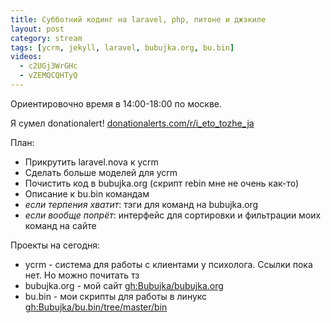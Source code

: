 ```yaml
---
title: Субботний кодинг на laravel, php, питоне и джэкиле
layout: post
category: stream
tags: [ycrm, jekyll, laravel, bubujka.org, bu.bin]
videos:
  - c2UGj3WrGHc
  - vZEMQCQHTyQ
---
```


Ориентировочно время в 14:00-18:00 по москве.

Я сумел donationalert! [donationalerts.com/r/i_eto_tozhe_ja](https://www.donationalerts.com/r/i_eto_tozhe_ja)

План:
- Прикрутить laravel.nova к ycrm
- Сделать больше моделей для ycrm
- Почистить код в bubujka.org (скрипт rebin мне не очень как-то)
- Описание к bu.bin командам
- *если терпения хватит*: тэги для команд на bubujka.org
- *если вообще попрёт*: интерфейс для сортировки и фильтрации моих команд на сайте

Проекты на сегодня:
- ycrm - система для работы с клиентами у психолога. Ссылки пока нет. Но можно почитать тз
- bubujka.org - мой сайт [gh:Bubujka/bubujka.org](https://github.com/Bubujka/bubujka.org)
- bu.bin - мои скрипты для работы в линукс [gh:Bubujka/bu.bin/tree/master/bin](https://github.com/Bubujka/bu.bin/tree/master/bin)

